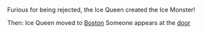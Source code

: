 Furious for being rejected, the Ice Queen created the Ice Monster!

Then:
Ice Queen moved to [Boston](../boston/boston.md)
Someone appears at the [door](../bob-barker/barker.md)
